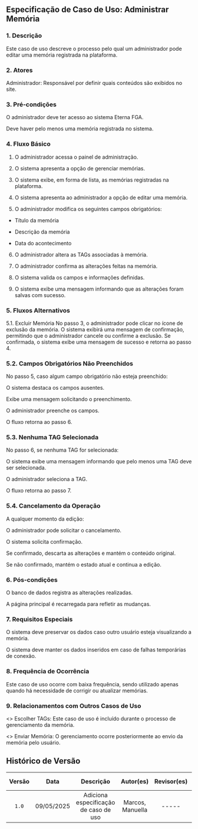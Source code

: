 ## Especificação de Caso de Uso: Administrar Memória

### 1. Descrição

Este caso de uso descreve o processo pelo qual um administrador pode editar uma memória registrada na plataforma.

### 2. Atores

Administrador: Responsável por definir quais conteúdos são exibidos no site.

### 3. Pré-condições

O administrador deve ter acesso ao sistema Eterna FGA.

Deve haver pelo menos uma memória registrada no sistema.

### 4. Fluxo Básico

1. O administrador acessa o painel de administração.

2. O sistema apresenta a opção de gerenciar memórias.

3. O sistema exibe, em forma de lista, as memórias registradas na plataforma.

4. O sistema apresenta ao administrador a opção de editar uma memória.

5. O administrador modifica os seguintes campos obrigatórios:

- Título da memória

- Descrição da memória

- Data do acontecimento

6. O administrador altera as TAGs associadas à memória.

7. O administrador confirma as alterações feitas na memória.

8. O sistema valida os campos e informações definidas.

9. O sistema exibe uma mensagem informando que as alterações foram salvas com sucesso.

### 5. Fluxos Alternativos

5.1. Excluir Memória
No passo 3, o administrador pode clicar no ícone de exclusão da memória. O sistema exibirá uma mensagem de confirmação, permitindo que o administrador cancele ou confirme a exclusão. Se confirmada, o sistema exibe uma mensagem de sucesso e retorna ao passo 4.

### 5.2. Campos Obrigatórios Não Preenchidos

No passo 5, caso algum campo obrigatório não esteja preenchido:

O sistema destaca os campos ausentes.

Exibe uma mensagem solicitando o preenchimento.

O administrador preenche os campos.

O fluxo retorna ao passo 6.

### 5.3. Nenhuma TAG Selecionada

No passo 6, se nenhuma TAG for selecionada:

O sistema exibe uma mensagem informando que pelo menos uma TAG deve ser selecionada.

O administrador seleciona a TAG.

O fluxo retorna ao passo 7.

### 5.4. Cancelamento da Operação

A qualquer momento da edição:

O administrador pode solicitar o cancelamento.

O sistema solicita confirmação.

Se confirmado, descarta as alterações e mantém o conteúdo original.

Se não confirmado, mantém o estado atual e continua a edição.

### 6. Pós-condições

O banco de dados registra as alterações realizadas.

A página principal é recarregada para refletir as mudanças.

### 7. Requisitos Especiais

O sistema deve preservar os dados caso outro usuário esteja visualizando a memória.

O sistema deve manter os dados inseridos em caso de falhas temporárias de conexão.

### 8. Frequência de Ocorrência

Este caso de uso ocorre com baixa frequência, sendo utilizado apenas quando há necessidade de corrigir ou atualizar memórias.

### 9. Relacionamentos com Outros Casos de Uso

<<include>> Escolher TAGs: Este caso de uso é incluído durante o processo de gerenciamento da memória.

<<extend>> Enviar Memória: O gerenciamento ocorre posteriormente ao envio da memória pelo usuário.

## Histórico de Versão

| Versão |    Data    |               Descrição               |    Autor(es)     | Revisor(es) | Comentário do Revisor |
| :----: | :--------: | :-----------------------------------: | :--------------: | :---------: | :-------------------: |
| `1.0`  | 09/05/2025 | Adiciona especificação de caso de uso | Marcos, Manuella |    -----    |                       |
